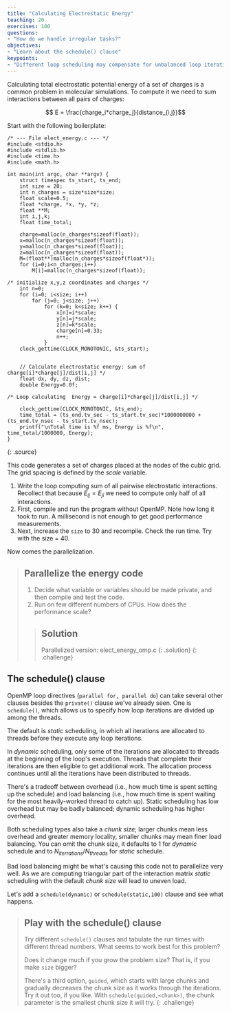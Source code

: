 ```yaml
---
title: "Calculating Electrostatic Energy"
teaching: 20
exercises: 100
questions:
- "How do we handle irregular tasks?"
objectives:
- "Learn about the schedule() clause"
keypoints:
- "Different loop scheduling may compensate for unbalanced loop iterations"
---
```


Calculating total electrostatic potential energy of a set of charges is a common problem in molecular simulations. To compute it we need to sum interactions between all pairs of charges:

$$ E = \frac{charge_i*charge_j}{distance_{i,j}}$$

Start with the following boilerplate:
~~~
/* --- File elect_energy.c --- */
#include <stdio.h>
#include <stdlib.h>
#include <time.h>
#include <math.h>

int main(int argc, char **argv) {
	struct timespec ts_start, ts_end;
	int size = 20;
	int n_charges = size*size*size;
	float scale=0.5;
	float *charge, *x, *y, *z;
	float **M;
	int i,j,k;
	float time_total;

	charge=malloc(n_charges*sizeof(float));
	x=malloc(n_charges*sizeof(float));
	y=malloc(n_charges*sizeof(float));
	z=malloc(n_charges*sizeof(float));
	M=(float**)malloc(n_charges*sizeof(float*));
	for (i=0;i<n_charges;i++)
		M[i]=malloc(n_charges*sizeof(float));

/* initialize x,y,z coordinates and charges */
	int n=0;
	for (i=0; i<size; i++)
		for (j=0; j<size; j++)
			for (k=0; k<size; k++) {
				x[n]=i*scale;
				y[n]=j*scale;
				z[n]=k*scale;
				charge[n]=0.33;
				n++;
			}
	clock_gettime(CLOCK_MONOTONIC, &ts_start);


	// Calculate electrostatic energy: sum of charge[i]*charge[j]/dist[i,j] */
	float dx, dy, dz, dist;
	double Energy=0.0f;

/* Loop calculating  Energy = charge[i]*charge[j]/dist[i,j] */

	clock_gettime(CLOCK_MONOTONIC, &ts_end);
	time_total = (ts_end.tv_sec - ts_start.tv_sec)*1000000000 + (ts_end.tv_nsec - ts_start.tv_nsec);
	printf("\nTotal time is %f ms, Energy is %f\n", time_total/1000000, Energy);
}
~~~
{: .source}

This code generates a set of charges placed at the nodes of the cubic grid. The grid spacing is defined by the *scale* variable.

1. Write the loop computing sum of all pairwise electrostatic interactions. Recollect that because $E_{ij}=E_{ji}$ we need to compute only half of all interactions.
2. First, compile and run the program without OpenMP. Note how long it took to run. A millisecond is not enough to get good performance measurements.
3. Next, increase the `size` to 30 and recompile. Check the run time. Try with the size = 40.

Now comes the parallelization.

> ## Parallelize the energy code
> 1. Decide what variable or variables should be made private, and then compile and test the code.
> 2. Run on few different numbers of CPUs. How does the performance scale?
>
> > ## Solution
> > Parallelized version: elect_energy_omp.c
> {: .solution}
{: .challenge}

## The schedule() clause

OpenMP loop directives (`parallel for, parallel do`) can take several other clauses besides the `private()` clause we've already seen. One is `schedule()`, which allows us to specify how loop iterations are divided up among the
threads.

The default is *static* scheduling, in which all iterations are allocated to threads before they execute any loop iterations.

In *dynamic* scheduling, only some of the iterations are allocated to threads at the beginning of the loop's execution. Threads that complete their iterations are then eligible to get additional work. The allocation process continues until all the iterations have been distributed to threads.

There's a tradeoff between overhead (i.e., how much time is spent setting up the schedule) and load balancing (i.e., how much time is spent waiting for the most heavily-worked thread to catch up). Static scheduling has low overhead but
may be badly balanced; dynamic scheduling has higher overhead.

Both scheduling types also take a *chunk size*; larger chunks mean less overhead and greater memory locality, smaller chunks may mean finer load balancing. You can omit the chunk size, it defaults to 1 for *dynamic* schedule and to $N_{iterrations}/{N_{threads}}$ for *static* schedule.

Bad load balancing might be what's causing this code not to parallelize very well. As we are computing triangular part of the interaction matrix *static* scheduling with the default *chunk size* will lead to uneven load.

Let's add a `schedule(dynamic)` or `schedule(static,100)` clause and see what happens.

> ## Play with the schedule() clause
>
> Try different `schedule()` clauses and tabulate the run times with different thread numbers. What seems to work best for this problem?
>
> Does it change much if you grow the problem size? That is, if you make `size` bigger?
>
> There's a third option, `guided`, which starts with large chunks and gradually decreases the chunk size as it works through the iterations.
> Try it out too, if you like. With `schedule(guided,<chunk>)`, the chunk parameter is the smallest chunk size it will try.
{: .challenge}
